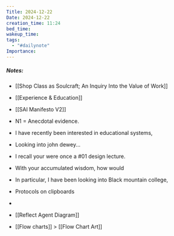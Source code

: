 ```yaml
---
Title: 2024-12-22
Date: 2024-12-22
creation_time: 11:24
bed_time: 
wakeup_time: 
tags:
  - "#dailynote"
Importance:
---
```

##### Notes:
- [[Shop Class as Soulcraft; An Inquiry Into the Value of Work]]
- [[Experience & Education]]
- [[SAI Manifesto V2]]
- N1 = Anecdotal evidence.
- I have recently been interested in educational systems,
- Looking into john dewey... 
- I recall your were once a #01 design lecture. 
- With your accumulated wisdom, how would 
- In particular, I have been looking into Black mountain college, 

- Protocols on clipboards
- 

- [[Reflect Agent Diagram]]
- [[Flow charts]] > [[Flow Chart Art]]